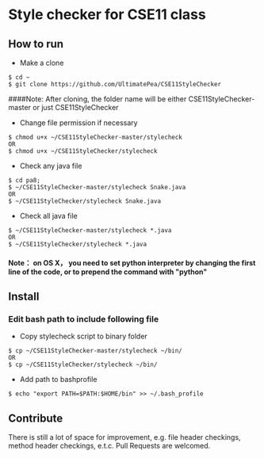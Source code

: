 
# Style checker for CSE11 class

## How to run

* Make a clone
 
```
$ cd ~
$ git clone https://github.com/UltimatePea/CSE11StyleChecker
```

####Note: After cloning, the folder name will be either CSE11StyleChecker-master or just CSE11StyleChecker

* Change file permission if necessary

```
$ chmod u+x ~/CSE11StyleChecker-master/stylecheck
OR
$ chmod u+x ~/CSE11StyleChecker/stylecheck
```





* Check any java file

```
$ cd pa8;
$ ~/CSE11StyleChecker-master/stylecheck Snake.java
OR
$ ~/CSE11StyleChecker/stylecheck Snake.java
```

* Check all java file

```
$ ~/CSE11StyleChecker-master/stylecheck *.java
OR
$ ~/CSE11StyleChecker/stylecheck *.java
```
#### Note： on OS X， you need to set python interpreter by changing the first line of the code, or to prepend the command with "python"




## Install

### Edit bash path to include following file

* Copy stylecheck script to binary folder

```
$ cp ~/CSE11StyleChecker-master/stylecheck ~/bin/
OR
$ cp ~/CSE11StyleChecker/stylecheck ~/bin/
```

* Add path to bashprofile

```
$ echo "export PATH=$PATH:$HOME/bin" >> ~/.bash_profile
```

## Contribute

There is still a lot of space for improvement, e.g. file header checkings, method header checkings, e.t.c. Pull Requests are welcomed.



